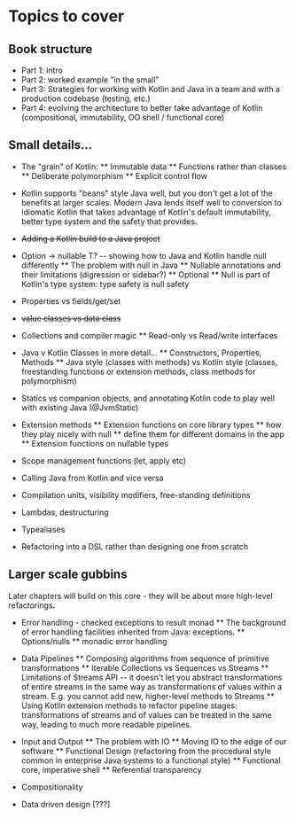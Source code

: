 # Topics to cover

## Book structure

* Part 1: intro
* Part 2: worked example "in the small"
* Part 3: Strategies for working with Kotlin and Java in a team and with a production codebase (testing, etc.)
* Part 4: evolving the architecture to better take advantage of Kotlin (compositional, immutability, OO shell / functional core)


## Small details...

* The "grain" of Kotlin:
** Immutable data
** Functions rather than classes
** Deliberate polymorphism
** Explicit control flow

* Kotlin supports "beans" style Java well, but you don't get a lot of the benefits at larger scales.  Modern Java lends itself well to conversion to idiomatic Kotlin that takes advantage of Kotlin's default immutability, better type system and the safety that provides.

* ~~Adding a Kotlin build to a Java project~~

* Option<T> -> nullable T? -- showing how to Java and Kotlin handle null differently
** The problem with null in Java
** Nullable annotations and their limitations (digression or sidebar?)
** Optional
** Null is part of Kotlin's type system: type safety is null safety

* Properties vs fields/get/set

* ~~value classes vs data class~~

* Collections and compiler magic
** Read-only vs Read/write interfaces

* Java v Kotlin Classes in more detail...
** Constructors, Properties, Methods
** Java style (classes with methods) vs Kotlin style (classes, freestanding functions or extension methods, class methods for polymorphism)

* Statics vs companion objects, and annotating Kotlin code to play well with existing Java (@JvmStatic)

* Extension methods
** Extension functions on core library types
** how they play nicely with null
** define them for different domains in the app
** Extension functions on nullable types

* Scope management functions (let, apply etc)

* Calling Java from Kotlin and vice versa

* Compilation units, visibility modifiers, free-standing definitions

* Lambdas, destructuring

* Typealiases

* Refactoring into a DSL rather than designing one from scratch


## Larger scale gubbins

Later chapters will build on this core - they will be about more high-level refactorings.

* Error handling - checked exceptions to result monad
** The background of error handling facilities inherited from Java: exceptions.
** Options/nulls
** monadic error handling

* Data Pipelines
** Composing algorithms from sequence of primitive transformations
** Iterable Collections vs Sequences vs Streams
** Limitations of Streams API -- it doesn't let you abstract transformations of entire streams in the same way as transformations of values within a stream. E.g. you cannot add new, higher-level methods to Streams
** Using Kotlin extension methods to refactor pipeline stages: transformations of streams and of values can be treated in the same way, leading to much more readable pipelines.

* Input and Output
** The problem with IO
** Moving IO to the edge of our software
** Functional Design (refactoring from the procedural style common in enterprise Java systems to a functional style)
** Functional core, imperative shell
** Referential transparency

* Compositionality

* Data driven design [???]
